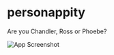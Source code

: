 # personappity
Are you Chandler, Ross or Phoebe?

![App Screenshot](personappity/personappity.png)

